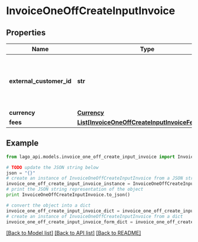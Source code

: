 # InvoiceOneOffCreateInputInvoice


## Properties

Name | Type | Description | Notes
------------ | ------------- | ------------- | -------------
**external_customer_id** | **str** | Unique identifier assigned to the customer in your application. | 
**currency** | [**Currency**](Currency.md) |  | [optional] 
**fees** | [**List[InvoiceOneOffCreateInputInvoiceFeesInner]**](InvoiceOneOffCreateInputInvoiceFeesInner.md) |  | 

## Example

```python
from lago_api.models.invoice_one_off_create_input_invoice import InvoiceOneOffCreateInputInvoice

# TODO update the JSON string below
json = "{}"
# create an instance of InvoiceOneOffCreateInputInvoice from a JSON string
invoice_one_off_create_input_invoice_instance = InvoiceOneOffCreateInputInvoice.from_json(json)
# print the JSON string representation of the object
print InvoiceOneOffCreateInputInvoice.to_json()

# convert the object into a dict
invoice_one_off_create_input_invoice_dict = invoice_one_off_create_input_invoice_instance.to_dict()
# create an instance of InvoiceOneOffCreateInputInvoice from a dict
invoice_one_off_create_input_invoice_form_dict = invoice_one_off_create_input_invoice.from_dict(invoice_one_off_create_input_invoice_dict)
```
[[Back to Model list]](../README.md#documentation-for-models) [[Back to API list]](../README.md#documentation-for-api-endpoints) [[Back to README]](../README.md)


